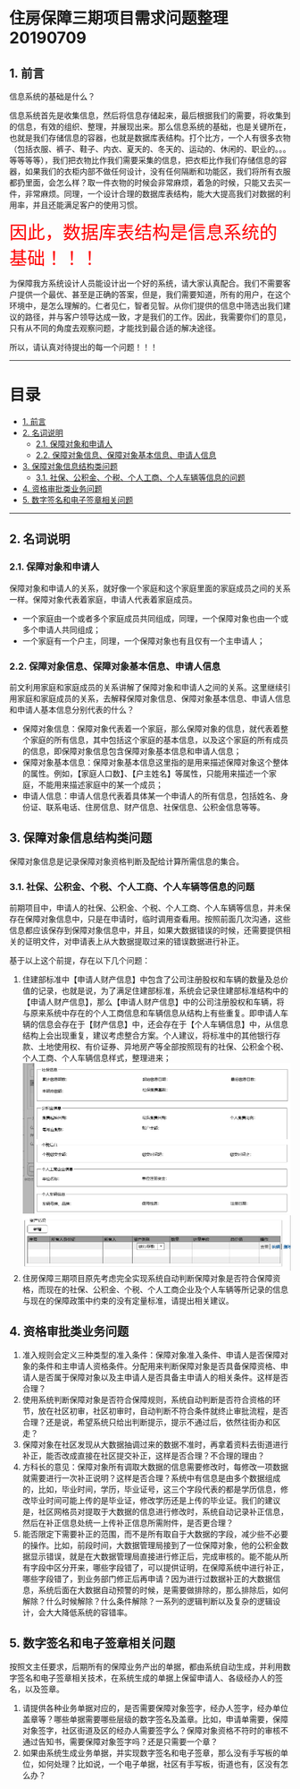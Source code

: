 # 住房保障三期项目需求问题整理20190709

## 1. 前言

信息系统的基础是什么？

信息系统首先是收集信息，然后将信息存储起来，最后根据我们的需要，将收集到的信息，有效的组织、整理，并展现出来。那么信息系统的基础，也是关键所在，也就是我们存储信息的容器，也就是数据库表结构。打个比方，一个人有很多衣物（包括衣服、裤子、鞋子、内衣、夏天的、冬天的、运动的、休闲的、职业的。。。等等等等），我们把衣物比作我们需要采集的信息，把衣柜比作我们存储信息的容器，如果我们的衣柜内部不做任何设计，没有任何隔断和功能区，我们将所有衣服都扔里面，会怎么样？取一件衣物的时候会非常麻烦，着急的时候，只能又去买一件，非常麻烦。同理，一个设计合理的数据库表结构，能大大提高我们对数据的利用率，并且还能满足客户的使用习惯。

<font size=6 color=red>因此，数据库表结构是信息系统的基础！！！</font>

为保障我方系统设计人员能设计出一个好的系统，请大家认真配合。我们不需要客户提供一个最优、甚至是正确的答案，但是，我们需要知道，所有的用户，在这个环境中，是怎么理解的。仁者见仁，智者见智。从你们提供的信息中筛选出我们建议的路径，并与客户领导达成一致，才是我们的工作。因此，我需要你们的意见，只有从不同的角度去观察问题，才能找到最合适的解决途径。

所以，请认真对待提出的每一个问题！！！

---

# 目录

<!-- TOC -->

- [1. 前言](#1-前言)
- [2. 名词说明](#2-名词说明)
    - [2.1. 保障对象和申请人](#21-保障对象和申请人)
    - [2.2. 保障对象信息、保障对象基本信息、申请人信息](#22-保障对象信息保障对象基本信息申请人信息)
- [3. 保障对象信息结构类问题](#3-保障对象信息结构类问题)
    - [3.1. 社保、公积金、个税、个人工商、个人车辆等信息的问题](#31-社保公积金个税个人工商个人车辆等信息的问题)
- [4. 资格审批类业务问题](#4-资格审批类业务问题)
- [5. 数字签名和电子签章相关问题](#5-数字签名和电子签章相关问题)

<!-- /TOC -->

---

## 2. 名词说明

### 2.1. 保障对象和申请人

保障对象和申请人的关系，就好像一个家庭和这个家庭里面的家庭成员之间的关系一样。保障对象代表着家庭，申请人代表着家庭成员。

- 一个家庭由一个或者多个家庭成员共同组成，同理，一个保障对象也由一个或多个申请人共同组成；
- 一个家庭有一个户主，同理，一个保障对象也有且仅有一个主申请人；

### 2.2. 保障对象信息、保障对象基本信息、申请人信息

前文利用家庭和家庭成员的关系讲解了保障对象和申请人之间的关系。这里继续引用家庭和家庭成员的关系，去解释保障对象信息、保障对象基本信息、申请人信息和申请人基本信息分别代表的什么？

- 保障对象信息：保障对象代表着一个家庭，那么保障对象的信息，就代表着整个家庭的所有信息，其中包括这个家庭的基本信息，以及这个家庭的所有成员的信息，即保障对象信息包含保障对象基本信息和申请人信息；
- 保障对象基本信息：保障对象基本信息这里指的是用来描述保障对象这个整体的属性。例如，【家庭人口数】、【户主姓名】等属性，只能用来描述一个家庭，不能用来描述家庭中的某一个成员；
- 申请人信息：申请人信息代表着具体某一个申请人的所有信息，包括姓名、身份证、联系电话、住房信息、财产信息、社保信息、公积金信息等等。

## 3. 保障对象信息结构类问题

保障对象信息是记录保障对象资格判断及配给计算所需信息的集合。

### 3.1. 社保、公积金、个税、个人工商、个人车辆等信息的问题

前期项目中，申请人的社保、公积金、个税、个人工商、个人车辆等信息，并未保存在保障对象信息中，只是在申请时，临时调用查看用。按照前面几次沟通，这些信息都应该保存到保障对象信息中，并且，如果大数据错误的时候，还需要提供相关的证明文件，对申请表上从大数据提取过来的错误数据进行补正。

基于以上这个前提，存在以下几个问题：

1. 住建部标准中【申请人财产信息】中包含了公司注册股权和车辆的数量及总价值的记录，也就是说，为了满足住建部标准，系统会记录住建部标准结构中的【申请人财产信息】，那么【申请人财产信息】中的公司注册股权和车辆，将与原来系统中存在的个人工商信息和车辆信息从结构上有些重复。即申请人车辆的信息会存在于【财产信息】中，还会存在于【个人车辆信息】中，从信息结构上会出现重复，建议考虑整合方案。个人建议，将标准中的其他银行存款、土地使用权、有价证券、异地房产等全部按照现有的社保、公积金个税、个人工商、个人车辆信息样式，整理进来；![社保个公积金个税等信息](/image/社保公积金.png)![财产信息](/image/资产信息.png)
2. 住房保障三期项目原先考虑完全实现系统自动判断保障对象是否符合保障资格，而现在的社保、公积金、个税、个人工商企业及个人车辆等所记录的信息与现在的保障政策中约束的没有定量标准，请提出相关建议。

## 4. 资格审批类业务问题

1. 准入规则会定义三种类型的准入条件：保障对象准入条件、申请人是否保障对象的条件和主申请人资格条件。分配用来判断保障对象是否具备保障资格、申请人是否属于保障对象以及主申请人是否具备主申请人的相关条件。这样是否合理？
2. 使用系统判断保障对象是否符合保障规则，系统自动判断是否符合资格的环节，放在社区初审，社区初审时，自动判断不符合条件就终止审批流程，是否合理？还是说，希望系统只给出判断提示，提示不通过后，依然往街办和区走？
3. 保障对象在社区发现从大数据抽调过来的数据不准时，再拿着资料去街道进行补正，能否改成直接在社区提交补正，这样是否合理？不合理的理由？
4. 方科长的意见：保障对象所有调取大数据的信息需要修改时，每修改一项数据就需要进行一次补正说明？这样是否合理？系统中有信息是由多个数据组成的，比如，毕业时间，学历，毕业证号，这三个字段代表的都是学历信息，修改毕业时间可能上传的是毕业证，修改学历还是上传的毕业证。我们的建议是，社区网格员对提取于大数据的信息进行修改时，系统自动记录补正信息，然后在补正信息处统一上传补正信息所需附件，是否更合理？
5. 能否限定下需要补正的范围，而不是所有取自于大数据的字段，减少些不必要的操作。比如，前段时间，大数据管理局接到了一位保障对象，他的公积金数据显示错误，就是在大数据管理局直接进行修正后，完成审核的。能不能从所有字段中区分开来，哪些字段错了，可以提供证明，在保障系统中进行补正，哪些字段错了，到业务部门修正后再申请？因为进行过数据补正的大数据信息，系统后面在大数据自动预警的时候，是需要做排除的，那么排除后，如何解除？什么时候解除？什么条件解除？一系列的逻辑判断以及复杂的逻辑设计，会大大降低系统的容错率。

## 5. 数字签名和电子签章相关问题

按照文主任要求，后期所有的保障业务产出的单据，都由系统自动生成，并利用数字签名和电子签章相关技术，在系统生成的单据上保留申请人、各级经办人的签名，以及签章。

1. 请提供各种业务单据对应的，是否需要保障对象签字，经办人签字，经办单位盖章等？哪些单据需要哪些层级的数字签名及盖章。比如，申请单需要，保障对象签字，社区街道及区的经办人需要签字么？保障对象资格不符时的审核不通过告知书，需要保障对象签字吗？还是只需要一个章？
2. 如果由系统生成业务单据，并实现数字签名和电子签章，那么没有手写板的单位，如何处理？比如说，一个电子单据，社区有手写板，街道也有，区没有怎么办？
